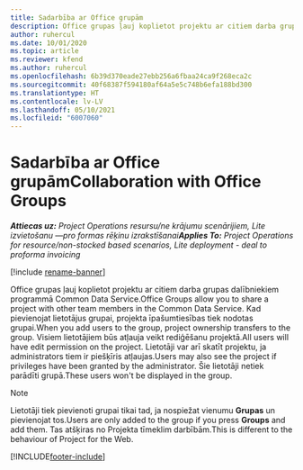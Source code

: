 ```yaml
---
title: Sadarbība ar Office grupām
description: Office grupas ļauj koplietot projektu ar citiem darba grupas dalībniekiem programmā Common Data Service.
author: ruhercul
ms.date: 10/01/2020
ms.topic: article
ms.reviewer: kfend
ms.author: ruhercul
ms.openlocfilehash: 6b39d370eade27ebb256a6fbaa24ca9f268eca2c
ms.sourcegitcommit: 40f68387f594180af64a5e5c748b6efa188bd300
ms.translationtype: HT
ms.contentlocale: lv-LV
ms.lasthandoff: 05/10/2021
ms.locfileid: "6007060"
---
```

# <a name="collaboration-with-office-groups"></a><span data-ttu-id="a6747-103">Sadarbība ar Office grupām</span><span class="sxs-lookup"><span data-stu-id="a6747-103">Collaboration with Office Groups</span></span>

<span data-ttu-id="a6747-104">_**Attiecas uz:** Project Operations resursu/ne krājumu scenārijiem, Lite izvietošanu —pro formas rēķinu izrakstīšanai_</span><span class="sxs-lookup"><span data-stu-id="a6747-104">_**Applies To:** Project Operations for resource/non-stocked based scenarios, Lite deployment - deal to proforma invoicing_</span></span>

[!include [rename-banner](~/includes/cc-data-platform-banner.md)]

<span data-ttu-id="a6747-105">Office grupas ļauj koplietot projektu ar citiem darba grupas dalībniekiem programmā Common Data Service.</span><span class="sxs-lookup"><span data-stu-id="a6747-105">Office Groups allow you to share a project with other team members in the Common Data Service.</span></span> <span data-ttu-id="a6747-106">Kad pievienojat lietotājus grupai, projekta īpašumtiesības tiek nodotas grupai.</span><span class="sxs-lookup"><span data-stu-id="a6747-106">When you add users to the group, project ownership transfers to the group.</span></span> <span data-ttu-id="a6747-107">Visiem lietotājiem būs atļauja veikt rediģēšanu projektā.</span><span class="sxs-lookup"><span data-stu-id="a6747-107">All users will have edit permission on the project.</span></span> <span data-ttu-id="a6747-108">Lietotāji var arī skatīt projektu, ja administrators tiem ir piešķīris atļaujas.</span><span class="sxs-lookup"><span data-stu-id="a6747-108">Users may also see the project if privileges have been granted by the administrator.</span></span> <span data-ttu-id="a6747-109">Šie lietotāji netiek parādīti grupā.</span><span class="sxs-lookup"><span data-stu-id="a6747-109">These users won't be displayed in the group.</span></span>

> [!NOTE] 
> <span data-ttu-id="a6747-110">Lietotāji tiek pievienoti grupai tikai tad, ja nospiežat vienumu **Grupas** un pievienojat tos.</span><span class="sxs-lookup"><span data-stu-id="a6747-110">Users are only added to the group if you press **Groups** and add them.</span></span> <span data-ttu-id="a6747-111">Tas atšķiras no Projekta tīmeklim darbībām.</span><span class="sxs-lookup"><span data-stu-id="a6747-111">This is different to the behaviour of Project for the Web.</span></span> 



[!INCLUDE[footer-include](../includes/footer-banner.md)]